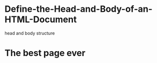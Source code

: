# Define-the-Head-and-Body-of-an-HTML-Document
head and body structure

<!DOCTYPE html>
<html>
  
  <title>The best page ever</title>
   <h1>The best page ever</h1>
  

